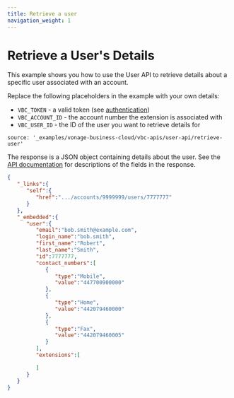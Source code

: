 ```yaml
---
title: Retrieve a user
navigation_weight: 1
---
```


# Retrieve a User's Details

This example shows you how to use the User API to retrieve details about a specific user associated with an account.

Replace the following placeholders in the example with your own details:

* `VBC_TOKEN` - a valid token (see [authentication](http://localhost:3000/vonage-business-cloud/vbc-apis/getting-started/authentication))
* `VBC_ACCOUNT_ID` - the account number the extension is associated with
* `VBC_USER_ID` - the ID of the user you want to retrieve details for

```building_blocks
source: '_examples/vonage-business-cloud/vbc-apis/user-api/retrieve-user'
```

The response is a JSON object containing details about the user. See the [API documentation](/api/vonage-business-cloud/user#UserCtrl.getUserByID) for descriptions of the fields in the response.

```json
{
   "_links":{
      "self":{
         "href":".../accounts/9999999/users/7777777"
      }
   },
   "_embedded":{
      "user":{
         "email":"bob.smith@example.com",
         "login_name":"bob.smith",
         "first_name":"Robert",
         "last_name":"Smith",
         "id":7777777,
         "contact_numbers":[
            {
               "type":"Mobile",
               "value":"447700900000"
            },
            {
               "type":"Home",
               "value":"442079460000"
            },
            {
               "type":"Fax",
               "value":"442079460005"
            }
         ],
         "extensions":[

         ]
      }
   }
}
```
